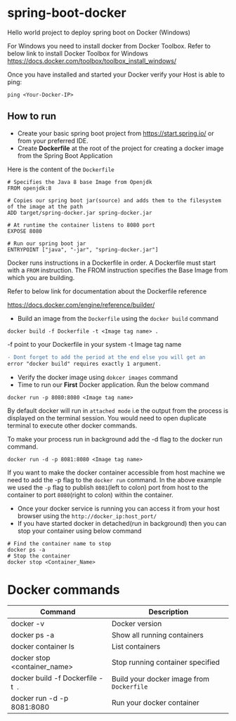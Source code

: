 # spring-boot-docker
Hello world project to deploy spring boot on Docker (Windows)

For Windows you need to install docker from Docker Toolbox. Refer to below link to install Docker Toolbox for Windows
https://docs.docker.com/toolbox/toolbox_install_windows/

Once you have installed and started your Docker verify your Host is able to ping:
```
ping <Your-Docker-IP>
```
## How to run
* Create your basic spring boot project from https://start.spring.io/ or from your preferred IDE.
* Create **Dockerfile** at the root of the project for creating a docker image from the Spring Boot Application

Here is the content of the ```Dockerfile```
```docker
# Specifies the Java 8 base Image from Openjdk
FROM openjdk:8

# Copies our spring boot jar(source) and adds them to the filesystem of the image at the path
ADD target/spring-docker.jar spring-docker.jar

# At runtime the container listens to 8080 port
EXPOSE 8080 

# Run our spring boot jar
ENTRYPOINT ["java", "-jar", "spring-docker.jar"] 
```

Docker runs instructions in a Dockerfile in order. A Dockerfile must start with a `FROM` instruction. The FROM instruction specifies the Base Image from which you are building.


Refer to below link for documentation about the Dockerfile reference

https://docs.docker.com/engine/reference/builder/
* Build an image from the ```Dockerfile``` using the ```docker build``` command 
```
docker build -f Dockerfile -t <Image tag name> .
```
-f  point to your Dockerfile in your system
-t Image tag name
```diff
- Dont forget to add the period at the end else you will get an 
error "docker build" requires exactly 1 argument.
```
* Verify the docker image using ```dokcer images``` command
* Time to run our **First** Docker application. Run the below command
```
docker run -p 8080:8080 <Image tag name>
```
By default docker will run in ```attached mode``` i.e the output from the process is displayed on the terminal session. You would need to open duplicate terminal to execute other docker commands.

To make your process run in background add the -d flag to the docker run command.
```
docker run -d -p 8081:8080 <Image tag name>
```
If you want to make the docker container accessible from host machine we need to add the -p flag to the ```docker run``` command. In the above example we used the ```-p``` flag to publish ```8081```(left to colon) port from host to the container to port ```8080```(right to colon) within the container. 
* Once your docker service is running you can access it from your host browser using the ```http://docker_ip:host_port/```
* If you have started docker in detached(run in background) then you can stop your container using below command
```
# Find the container name to stop
docker ps -a
# Stop the container
docker stop <Container_Name>
```

# Docker commands
| Command  | Description |
| ------------- | ------------- |
| docker -v  | Docker version  |
| docker ps -a  | Show all running containers |
| docker container ls  | List containers |
| docker stop <container_name>  | Stop running container specified |
| docker build -f Dockerfile -t <Image tag name> .  | Build your docker image from ```Dockerfile``` |
| docker run -d -p 8081:8080 <Image tag name>  | Run your docker container |
